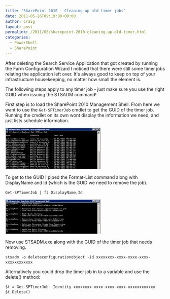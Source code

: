 ```yaml
---
title: 'SharePoint 2010 - Cleaning up old timer jobs'
date: 2011-05-26T09:19:00+00:00
author: Craig
layout: post
permalink: /2011/05/sharepoint-2010-cleaning-up-old-timer.html
categories:
  - PowerShell
  - SharePoint
---
```

After deleting the Search Service Application that got created by running the Farm Configuration Wizard I noticed that there were still some timer jobs relating the application left over. It's always good to keep on top of your infrastructure housekeeping, no matter how small the element is.

<!--more-->

The following steps apply to any timer job - just make sure you use the right GUID when issuing the STSADM command!

First step is to load the SharePoint 2010 Management Shell. From here we want to use the `Get-SPTimerJob` cmdlet to get the GUID of the timer job. Running the cmdlet on its own wont display the information we need, and just lists schedule information.

![Get-SPTimerJob](/assets/images/Get-SPTimerjob-300x131.png)

To get to the GUID I piped the Format-List command along with DisplayName and Id (which is the GUID we need to remove the job).

```
Get-SPTimerJob | fl DisplayName,Id
```

![Get-SPTimerJob](/assets/images/Get-SPTimerJobFL-300x109.png)

Now use STSADM.exe along with the GUID of the timer job that needs removing.

```
stsadm -o deleteconfigurationobject -id xxxxxxxx-xxxx-xxxx-xxxx-xxxxxxxxxxxx
```

Alternatively you could drop the timer job in to a variable and use the delete() method:

```
$t = Get-SPTimerJob -Identity xxxxxxxx-xxxx-xxxx-xxxx-xxxxxxxxxxxx
$t.Delete()
```
